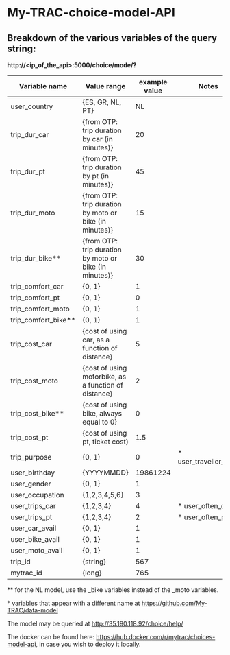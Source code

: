 # My-TRAC-choice-model-API

## Breakdown of the various variables of the query string:

**http://<ip_of_the_api>:5000/choice/mode/?**

| Variable name | Value range | example value | Notes |
| --------- | ----------- | ----------- | ----------- |
| user_country | {ES, GR, NL, PT} |  NL | |
| trip_dur_car | {from OTP: trip duration by car (in minutes)} |  20 | |
| trip_dur_pt | {from OTP: trip duration by pt (in minutes)} |  45 | |
| trip_dur_moto | {from OTP: trip duration by moto or bike (in minutes)} |  15 | |
| trip_dur_bike** | {from OTP: trip duration by moto or bike (in minutes)} |  30 | |
| trip_comfort_car | {0, 1} |  1 | |
| trip_comfort_pt | {0, 1} |  0 | |
| trip_comfort_moto | {0, 1} |  1 | |
| trip_comfort_bike** | {0, 1} |  1 | |
| trip_cost_car | {cost of using car, as a function of distance} |  5 | |
| trip_cost_moto | {cost of using motorbike, as a function of distance} |  2 | |
| trip_cost_bike** | {cost of using bike, always equal to 0} |  0 | |
| trip_cost_pt | {cost of using pt, ticket cost} |  1.5 | |
| trip_purpose | {0, 1} |  0 | * user_traveller_type | 
| user_birthday | {YYYYMMDD}|  19861224 | |
| user_gender | {0, 1} |  1 | |
| user_occupation | {1,2,3,4,5,6} |  3 | |
| user_trips_car | {1,2,3,4} |  4 | * user_often_car | 
| user_trips_pt | {1,2,3,4} |  2 | * user_often_pt | 
| user_car_avail | {0, 1} |  1 | |
| user_bike_avail | {0, 1} |  1 | |
| user_moto_avail | {0, 1} |  1 | |
| trip_id | {string}  |  567 | |
| mytrac_id | {long} |  765 | |

** for the NL model, use the _bike variables instead of the _moto variables.

\* variables that appear with a different name at https://github.com/My-TRAC/data-model

The model may be queried at http://35.190.118.92/choice/help/

The docker can be found here: https://hub.docker.com/r/mytrac/choices-model-api, in case you wish to deploy it locally.
